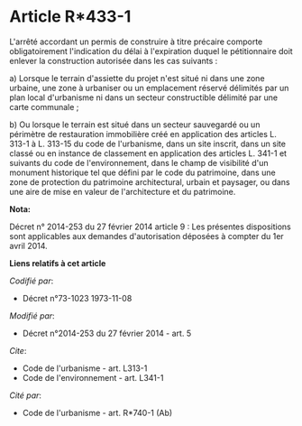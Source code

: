 # Article R*433-1

L'arrêté accordant un permis de construire à titre précaire comporte obligatoirement l'indication du délai à l'expiration
duquel le pétitionnaire doit enlever la construction autorisée dans les cas suivants : 

a) Lorsque le terrain d'assiette du projet n'est situé ni dans une zone urbaine, une zone à urbaniser ou un emplacement
réservé délimités par un plan local d'urbanisme ni dans un secteur constructible délimité par une carte communale ; 

b) Ou lorsque le terrain est situé dans un secteur sauvegardé ou un périmètre de restauration immobilière créé en application
des articles L. 313-1 à L. 313-15 du code de l'urbanisme,  dans un site inscrit, dans un site classé ou en instance de
classement  en application des articles L. 341-1 et suivants du code de l'environnement, dans le champ de visibilité d'un
monument historique tel que défini par le code du patrimoine, dans une zone de protection du patrimoine architectural, urbain
et paysager, ou dans une aire de mise en valeur de l'architecture et du patrimoine.

**Nota:**

Décret n° 2014-253 du 27 février 2014 article 9 : Les présentes dispositions sont applicables aux demandes d'autorisation
déposées à compter du 1er avril 2014.

**Liens relatifs à cet article**

_Codifié par_:

  - Décret n°73-1023 1973-11-08

_Modifié par_:

  - Décret n°2014-253 du 27 février 2014 - art. 5

_Cite_:

  - Code de l'urbanisme - art. L313-1
  - Code de l'environnement - art. L341-1

_Cité par_:

  - Code de l'urbanisme - art. R*740-1 (Ab)
